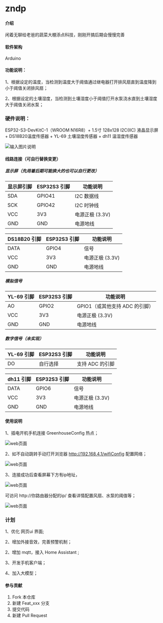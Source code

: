 # zndp

#### 介绍
闲着无聊给老爸的蔬菜大棚添点科技，刚刚开搞后期会慢慢完善

#### 软件架构
Arduino

#### 功能说明：

1、根据设定的温度，当检测到温度大于阈值通过继电器打开排风扇直到温度降到小于阈值关闭排风扇；

2、根据设定的土壤湿度，当检测到土壤湿度小于阈值打开水泵浇水直到土壤湿度大于阈值关闭水泵；


### 硬件说明：

ESP32-S3-DevKitC-1（WROOM N16R8）+ 1.5寸  128x128 I2C(IIC) 液晶显示屏 + DS18B20温度传感器 + YL-69 土壤湿度传感器 + dh11 温湿度传感器

![输入图片说明](https://foruda.gitee.com/images/1745587154553313239/734cc45b_1766310.jpeg "微信图片_20250425211853.jpg")




#### 线路连接（可自行替换变更）
##### 显示屏（先用着后期可能换大的也可以自行更改）
| 显示屏引脚 | ESP32S3 引脚 | 功能说明         |             
|------------|--------------|------------------| 
| SDA        | GPIO41       | I2C 数据线       |  
| SCK        | GPIO42       | I2C 时钟线       |  
| VCC        | 3V3          | 电源正极 (3.3V)  | 
| GND        | GND          | 电源地线         |  


| DS18B20 引脚 | ESP32S3 引脚 | 功能说明         |             
|------------|--------------|------------------| 
| DATA       | GPIO4        | 信号             |  
| VCC        | 3V3          | 电源正极 (3.3V)  | 
| GND        | GND          | 电源地线         |  

##### 模拟信号

| YL-69 引脚 | ESP32S3 引脚 | 功能说明         |             
|------------|--------------|------------------| 
| AO         | GPIO2       | GPIO1（或其他支持 ADC 的引脚）             |  
| VCC        | 3V3          | 电源正极 (3.3V)  | 
| GND        | GND          | 电源地线         |  

##### 数字信号（未实现）
| YL-69 引脚 | ESP32S3 引脚 | 功能说明         |             
|------------|--------------|------------------| 
| DO         |       自行选择     |   支持 ADC 的引脚    


| dh11 引脚 | ESP32S3 引脚 | 功能说明         |             
|------------|--------------|------------------| 
| DATA       | GPIO6        | 信号             |  
| VCC        | 3V3          | 电源正极 (3.3V)  | 
| GND        | GND          | 电源地线         |   
 
#### 使用说明

1、插电开机手机连接 GreenhouseConfig 热点；

![web页面](doc/kaiji.jpg)

2、如不自动跳转手动打开浏览器 http://192.168.4.1/wifiConfig  配置网络；

![web页面](doc/ap.jpg)

3、连接成功后查看屏幕下方有ip地址， 

![web页面](doc/xianshi.jpg)

可访问 http://你路由器分配的ip/ 查看详情配置风扇、水泵的阈值等；

![web页面](doc/web.JPG)

### 计划

1、优化 网页ui 界面;

2、增加外接音效，完善预警机制；

2、增加 mqtt，接入 Home Assistant ;

3、开发手机客户端；

4、加入大模型；



#### 参与贡献

1.  Fork 本仓库
2.  新建 Feat_xxx 分支
3.  提交代码
4.  新建 Pull Request


